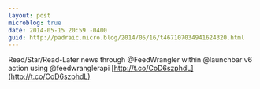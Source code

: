 ```yaml
---
layout: post
microblog: true
date: 2014-05-15 20:59 -0400
guid: http://padraic.micro.blog/2014/05/16/t467107034941624320.html
---
```

Read/Star/Read-Later news through @FeedWrangler within @launchbar v6 action using @feedwranglerapi [http://t.co/CoD6szphdL](http://t.co/CoD6szphdL)

